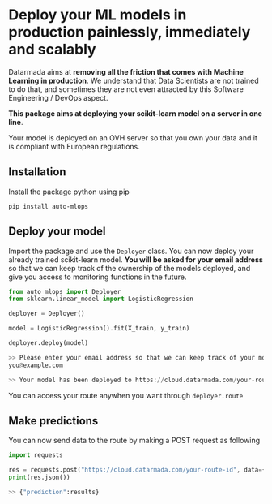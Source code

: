 # Deploy your ML models in production painlessly, immediately and scalably

Datarmada aims at **removing all the friction that comes with Machine Learning in production**.
We understand that Data Scientists are not trained to do that, and sometimes they are
not even attracted by this Software Engineering / DevOps aspect.

**This package aims at deploying your scikit-learn model on a server in one line**.
 
Your model is deployed on an OVH server so that you own your data and it is compliant with European regulations.

## Installation
Install the package python using pip
```
pip install auto-mlops 
```

## Deploy your model

Import the package and use the ```Deployer``` class. You can now deploy your already trained scikit-learn model. 
**You will be asked for your email address** so that we can keep track of the ownership of the models deployed, and give you 
access to monitoring functions in the future.

```python
from auto_mlops import Deployer
from sklearn.linear_model import LogisticRegression

deployer = Deployer()

model = LogisticRegression().fit(X_train, y_train)

deployer.deploy(model)

>> Please enter your email address so that we can keep track of your models:
you@example.com

>> Your model has been deployed to https://cloud.datarmada.com/your-route-id
```

You can access your route anywhen you want through ```deployer.route``` 
## Make predictions

You can now send data to the route by making a POST request as following 
```python
import requests

res = requests.post("https://cloud.datarmada.com/your-route-id", data={"X": your_data})
print(res.json())

>> {"prediction":results}
```


